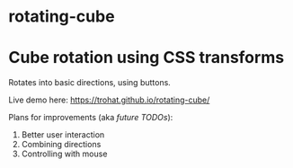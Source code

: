 # rotating-cube
# Cube rotation using CSS transforms

Rotates into basic directions, using buttons.

Live demo here: <https://trohat.github.io/rotating-cube/>

Plans for improvements (aka *future TODOs*):
1. Better user interaction
1. Combining directions
1. Controlling with mouse



